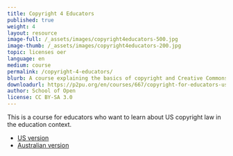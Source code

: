 ```yaml
---
title: Copyright 4 Educators
published: true
weight: 4
layout: resource
image-full: /_assets/images/copyright4educators-500.jpg
image-thumb: /_assets/images/copyright4educators-200.jpg
topic: licenses oer
language: en
medium: course
permalink: /copyright-4-educators/
blurb: A course explaining the basics of copyright and Creative Commons for educators.
downloadurl: https://p2pu.org/en/courses/667/copyright-for-educators-us/
author: School of Open
license: CC BY-SA 3.0
---
```


<p>
  This is a course for educators who want to learn about US copyright law in the
  education context.
</p>

<ul>
  <li>
    <a href="https://p2pu.org/en/courses/667/copyright-for-educators-us/"
      >US version</a
    >
  </li>
  <li>
    <a href="https://p2pu.org/en/courses/111/copyright-4-educators-aus/"
      >Australian version</a
    >
  </li>
</ul>
